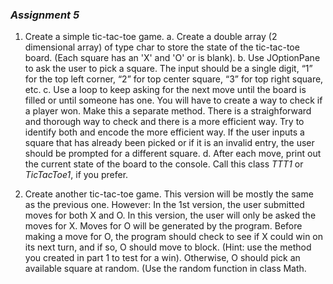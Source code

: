 
### _Assignment 5_

1.  Create a simple tic-tac-toe game. 
  a. Create a double array (2 dimensional array) of type char to store the state of the tic-tac-toe board. (Each square has an 'X' and 'O' or is blank). 
b. Use JOptionPane to ask the user to pick a square. The input should be a single digit, “1” for the top left corner, “2” for top center square, “3” for top right square, etc. 
c. Use a loop to keep asking for the next move until the board is filled or until someone has one. You will have to create a way to check if a player won. Make this a separate method. There is a straighforward and thorough way to check and there is a more efficient way. Try to identify both and encode the more efficient way. If the user inputs a square that has already been picked or if it is an invalid entry, the user should be prompted for a different square. 
d. After each move, print out the current state of the board to the console. Call this class _TTT1_ or _TicTacToe1_, if you prefer.

2) Create another tic-tac-toe game. This version will be mostly the same as the previous one.  However: In the 1st version, the user submitted moves for both X and O. In this version, the user will only be asked the moves for X. Moves for O will be generated by the program. Before making a move for O, the program should check to see if X could win on its next turn, and if so, O should move to block. (Hint: use the method you created in part 1 to test for a win).  Otherwise, O should pick an available square at random. (Use the random function in class Math.

